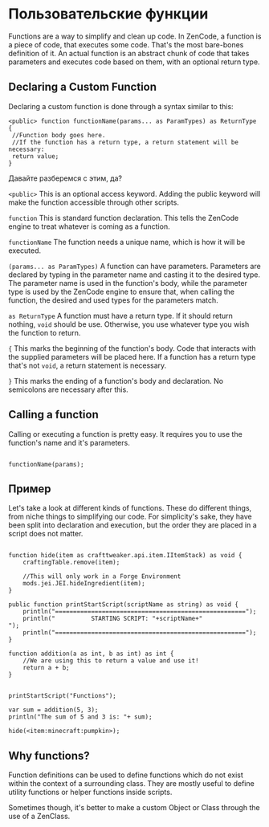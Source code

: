 # Пользовательские функции

Functions are a way to simplify and clean up code. In ZenCode, a function is a piece of code, that executes some code. That's the most bare-bones definition of it. An actual function is an abstract chunk of code that takes parameters and executes code based on them, with an optional return type.

## Declaring a Custom Function

Declaring a custom function is done through a syntax similar to this:

```zenscript
<public> function functionName(params... as ParamTypes) as ReturnType {
 //Function body goes here.
 //If the function has a return type, a return statement will be necessary:
 return value;
}
```

Давайте разберемся с этим, да?

`<public>` This is an optional access keyword. Adding the public keyword will make the function accessible through other scripts.

`function` This is standard function declaration. This tells the ZenCode engine to treat whatever is coming as a function.

`functionName` The function needs a unique name, which is how it will be executed.

`(params... as ParamTypes)` A function can have parameters. Parameters are declared by typing in the parameter name and casting it to the desired type. The parameter name is used in the function's body, while the parameter type is used by the ZenCode engine to ensure that, when calling the function, the desired and used types for the parameters match.

`as ReturnType` A function must have a return type. If it should return nothing, `void` should be use. Otherwise, you use whatever type you wish the function to return.

`{` This marks the beginning of the function's body. Code that interacts with the supplied parameters will be placed here. If a function has a return type that's not `void`, a return statement is necessary.

`}` This marks the ending of a function's body and declaration. No semicolons are necessary after this.

## Calling a function

Calling or executing a function is pretty easy. It requires you to use the function's name and it's parameters.

```zenscript

functionName(params);

```

## Пример

Let's take a look at different kinds of functions. These do different things, from niche things to simplifying our code. For simplicity's sake, they have been split into declaration and execution, but the order they are placed in a script does not matter.

```zenscript

function hide(item as crafttweaker.api.item.IItemStack) as void {
    craftingTable.remove(item);

    //This will only work in a Forge Environment
    mods.jei.JEI.hideIngredient(item);
}

public function printStartScript(scriptName as string) as void {
    println("=====================================================");
    println("          STARTING SCRIPT: "+scriptName+"                  ");
    println("=====================================================");
}

function addition(a as int, b as int) as int {
    //We are using this to return a value and use it!
    return a + b;
}


printStartScript("Functions");

var sum = addition(5, 3);
println("The sum of 5 and 3 is: "+ sum);

hide(<item:minecraft:pumpkin>);

```

## Why functions?

Function definitions can be used to define functions which do not exist within the context of a surrounding class. They are mostly useful to define utility functions or helper functions inside scripts.

Sometimes though, it's better to make a custom Object or Class through the use of a ZenClass.
